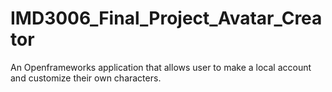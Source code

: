 # IMD3006_Final_Project_Avatar_Creator
An Openframeworks application that allows user to make a local account and customize their own characters.
